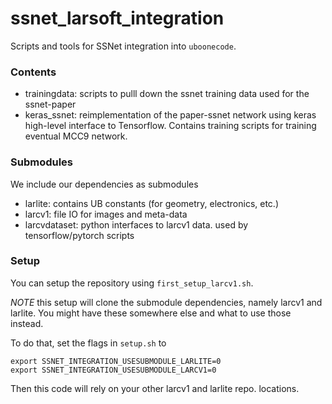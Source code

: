 # ssnet_larsoft_integration

Scripts and tools for SSNet integration into `uboonecode`.

### Contents

* trainingdata: scripts to pulll down the ssnet training data used for the ssnet-paper
* keras_ssnet: reimplementation of the paper-ssnet network using keras high-level interface to Tensorflow.
  Contains training scripts for training eventual MCC9 network.

### Submodules

We include our dependencies as submodules

* larlite: contains UB constants (for geometry, electronics, etc.)
* larcv1: file IO for images and meta-data
* larcvdataset: python interfaces to larcv1 data. used by tensorflow/pytorch scripts

### Setup

You can setup the repository using `first_setup_larcv1.sh`.

*NOTE* this setup will clone the submodule dependencies, namely larcv1 and larlite.
You might have these somewhere else and what to use those instead.

To do that, set the flags in `setup.sh` to

    export SSNET_INTEGRATION_USESUBMODULE_LARLITE=0
    export SSNET_INTEGRATION_USESUBMODULE_LARCV1=0

Then this code will rely on your other larcv1 and larlite repo. locations.
    


